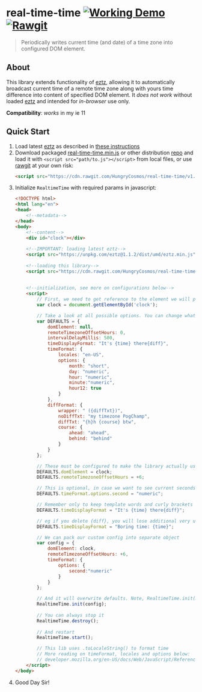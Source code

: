 # real-time-time [![Working Demo](https://img.shields.io/badge/demo-running-brightgreen.svg)](https://hungrycosmos.github.io/real-time-time) [![Rawgit](https://img.shields.io/badge/rawgit-v1.0.4-orange.svg)](https://cdn.rawgit.com/HungryCosmos/real-time-time/v1.0.4/dist/umd/real-time-time.min.js)

> Periodically writes current time (and date) of a time zone into configured DOM element.


## About

This library extends functionality of [eztz](https://github.com/HungryCosmos/eztz), allowing it to automatically 
broadcast current time of a remote time zone along with yours time difference into content of specified DOM element. 
It _does not work_ without loaded [eztz](https://github.com/HungryCosmos/eztz) and intended for _in-browser_ use only.  

**Compatibility**: _works_ in my ie 11  


## Quick Start

1. Load latest [eztz](https://github.com/HungryCosmos/eztz) as described in 
[these instructions](https://github.com/HungryCosmos/eztz#installation)
2. Download packaged [real-time-time.min.js](/dist/umd/real-time-time.min.js) or other distribution [repo](/dist) and 
load it with `<script src="path/to.js"></script>` from local files, or use [rawgit]() at your own risk:
   ```html
   <script src="https://cdn.rawgit.com/HungryCosmos/real-time-time/v1.0.4/dist/umd/real-time-time.min.js"></script>
   ```
3. Initialize `RealtimeTime` with required params in javascript:
   ```html
   <!DOCTYPE html>
   <html lang="en">
   <head>
       <!--metadata-->
   </head>
   <body>
       <!--content-->
       <div id="clock"></div>
 
       <!--IMPORTANT: loading latest eztz-->
       <script src="https://unpkg.com/eztz@1.1.2/dist/umd/eztz.min.js"></script>
    
       <!--loading this library-->
       <script src="https://cdn.rawgit.com/HungryCosmos/real-time-time/v1.0.4/dist/umd/real-time-time.min.js"></script>
 
 
       <!--initialization, see more on configurations below-->
       <script>
           // First, we need to get reference to the element we will print time to, null is for console
           var clock = document.getElementById('clock');
   
           // Take a look at all possible options. You can change what you want right here, but we will skip it for now.
           var DEFAULTS = {
               domElement: null,
               remoteTimezoneOffsetHours: 0,
               intervalDelayMillis: 500,
               timeDisplayFormat: "It's {time} there{diff}",
               timeFormat: {
                   locales: "en-US",
                   options: {
                       month: "short",
                       day: "numeric",
                       hour: "numeric",
                       minute:"numeric",
                       hour12: true
                   }
               },
               diffFormat: {
                   wrapper: " ({diffTxt})",
                   noDiffTxt: "my timezone PogChamp",
                   diffTxt: "{h}h {course} btw",
                   course: {
                       ahead: "ahead",
                       behind: "behind"
                   }
               }
           };
   
           // These must be configured to make the library actually useful
           DEFAULTS.domElement = clock;
           DEFAULTS.remoteTimezoneOffsetHours = +6;
   
           // This is optional, in case we want to see current seconds
           DEFAULTS.timeFormat.options.second = "numeric";
   
           // Remember only to keep template words and curly brackets surrounding it
           DEFAULTS.timeDisplayFormat = "It's {time} there{diff}";
   
           // eg if you delete {diff}, you will lose additional very useful time difference data
           DEFAULTS.timeDisplayFormat = "Boring time: {time}";
   
           // We can pack our custom config into separate object
           var config = {
               domElement: clock,
               remoteTimezoneOffsetHours: +6,
               timeFormat: {
                   options: {
                       second:"numeric"
                   }
               }
           };
   
           // And it will overwrite defaults. Note, RealtimeTime.init(DEFAULTS); will work as well
           RealtimeTime.init(config);
        
           // You can always stop it
           RealtimeTime.destroy();
        
           // And restart
           RealtimeTime.start();
   
           // This lib uses .toLocaleString() to format time
           // More reading on timeFormat, locales and options below:
           // developer.mozilla.org/en-US/docs/Web/JavaScript/Reference/Global_Objects/Date/toLocaleString#Using_options
       </script>
   </body>
   ```
4. Good Day Sir!